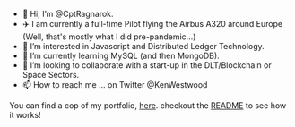 - 👋 Hi, I’m @CptRagnarok.
- ✈️ I am currently a full-time Pilot flying the Airbus A320 around Europe (Well, that's mostly what I did pre-pandemic...)
- 👀 I’m interested in Javascript and Distributed Ledger Technology.
- 🌱 I’m currently learning MySQL (and then MongoDB).
- 💞️ I’m looking to collaborate with a start-up in the DLT/Blockchain or Space Sectors.
- 📫 How to reach me ... on Twitter @KenWestwood

You can find a cop of my portfolio, [here](https://github.com/CptRagnarok/folio). checkout the [README](https://github.com/CptRagnarok/folio/blob/master/README.md) to see how it works!

<!---
CptRagnarok/CptRagnarok is a ✨ special ✨ repository because its `README.md` (this file) appears on your GitHub profile.
You can click the Preview link to take a look at your changes.
--->
